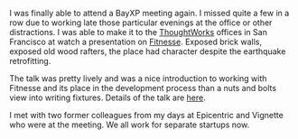 I was finally able to attend a BayXP meeting again.  I missed quite a few in
a row due to working late those particular evenings at the office or other
distractions.  I was able to make it to the
[ThoughtWorks](http://www.thoughtworks.com/us/) offices in San
Francisco at watch a presentation on [Fitnesse](http://fitnesse.org/).
Exposed brick walls, exposed old wood rafters, the place had character
despite the earthquake retrofitting.

The talk was pretty lively and was a nice introduction to working with
Fitnesse and its place in the development process than a nuts and bolts view
into writing fixtures.  Details of the talk are
[here](http://agileworks.blogspot.com/2005/05/joy-and-pain-with-fitnesse.html).

I met with two former colleagues from my days at Epicentric and Vignette
who were at the meeting.  We all work for separate startups now.

